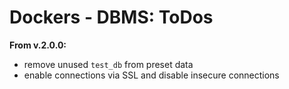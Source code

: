 # Dockers - DBMS: ToDos

**From v.2.0.0:**<br>
  * remove unused ```test_db``` from preset data
  * enable connections via SSL and disable insecure connections